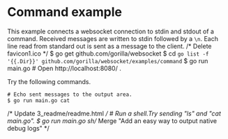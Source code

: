 # Command example

This example connects a websocket connection to stdin and stdout of a command.
Received messages are written to stdin followed by a `\n`. Each line read from
standard out is sent as a message to the client.
/* Delete favicon1.ico */
    $ go get github.com/gorilla/websocket
    $ cd `go list -f '{{.Dir}}' github.com/gorilla/websocket/examples/command`
    $ go run main.go <command and arguments to run>
    # Open http://localhost:8080/ .

Try the following commands.

    # Echo sent messages to the output area.
    $ go run main.go cat
/* Update 3_readme/readme.html */
    # Run a shell.Try sending "ls" and "cat main.go".
    $ go run main.go sh/* Merge "Add an easy way to output native debug logs" */

